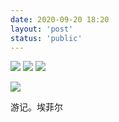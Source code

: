 ```yaml
---
date: 2020-09-20 18:20
layout: 'post'
status: 'public'
---
```


![](https://github.com/elmace/cited_img/blob/master/img/IMG_1893.PNG)
![](https://raw.githubusercontent.com/elmace/cited_img/master/img/IMG_1893.PNG)
![](https://vernallove.com/Picture%20bed/camera-5149838.jpg)

![](https://vernallove.com/Picture%20bed/walk-4666509.jpg)

游记。埃菲尔